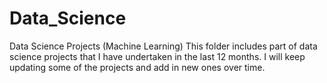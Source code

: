 # Data_Science
Data Science Projects (Machine Learning)
This folder includes part of data science projects that I have undertaken in the last 12 months.
I will keep updating some of the projects and add in new ones over time.
